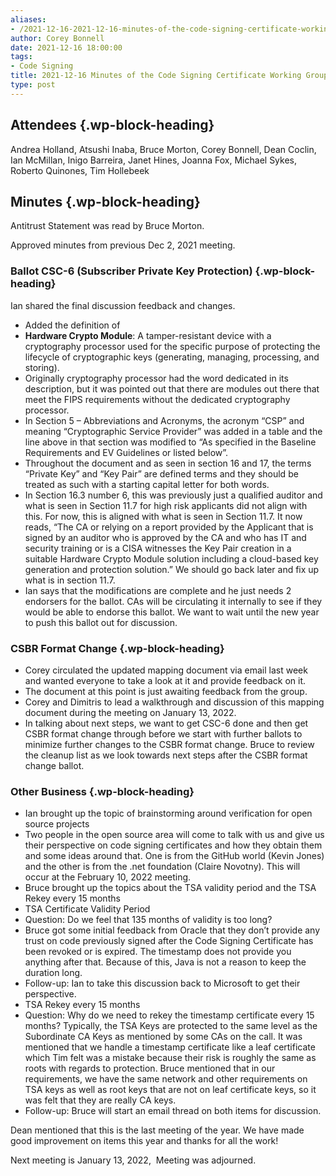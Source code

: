 ```yaml
---
aliases:
- /2021-12-16-2021-12-16-minutes-of-the-code-signing-certificate-working-group/
author: Corey Bonnell
date: 2021-12-16 18:00:00
tags:
- Code Signing
title: 2021-12-16 Minutes of the Code Signing Certificate Working Group
type: post
---
```


## Attendees {.wp-block-heading}

Andrea Holland, Atsushi Inaba, Bruce Morton, Corey Bonnell, Dean Coclin, Ian McMillan, Inigo Barreira, Janet Hines, Joanna Fox, Michael Sykes, Roberto Quinones, Tim Hollebeek

## Minutes {.wp-block-heading}

Antitrust Statement was read by Bruce Morton.

Approved minutes from previous Dec 2, 2021 meeting.

### Ballot CSC-6 (Subscriber Private Key Protection) {.wp-block-heading}

Ian shared the final discussion feedback and changes.

- Added the definition of
- **Hardware Crypto Module**: A tamper-resistant device with a cryptography processor used for the specific purpose of protecting the lifecycle of cryptographic keys (generating, managing, processing, and storing).
- Originally cryptography processor had the word dedicated in its description, but it was pointed out that there are modules out there that meet the FIPS requirements without the dedicated cryptography processor.
- In Section 5 – Abbreviations and Acronyms, the acronym “CSP” and meaning “Cryptographic Service Provider” was added in a table and the line above in that section was modified to “As specified in the Baseline Requirements and EV Guidelines or listed below”.
- Throughout the document and as seen in section 16 and 17, the terms “Private Key” and “Key Pair” are defined terms and they should be treated as such with a starting capital letter for both words.
- In Section 16.3 number 6, this was previously just a qualified auditor and what is seen in Section 11.7 for high risk applicants did not align with this. For now, this is aligned with what is seen in Section 11.7. It now reads, “The CA or relying on a report provided by the Applicant that is signed by an auditor who is approved by the CA and who has IT and security training or is a CISA witnesses the Key Pair creation in a suitable Hardware Crypto Module solution including a cloud-based key generation and protection solution.” We should go back later and fix up what is in section 11.7.
- Ian says that the modifications are complete and he just needs 2 endorsers for the ballot. CAs will be circulating it internally to see if they would be able to endorse this ballot. We want to wait until the new year to push this ballot out for discussion.

### CSBR Format Change {.wp-block-heading}

- Corey circulated the updated mapping document via email last week and wanted everyone to take a look at it and provide feedback on it.
- The document at this point is just awaiting feedback from the group.
- Corey and Dimitris to lead a walkthrough and discussion of this mapping document during the meeting on January 13, 2022.
- In talking about next steps, we want to get CSC-6 done and then get CSBR format change through before we start with further ballots to minimize further changes to the CSBR format change. Bruce to review the cleanup list as we look towards next steps after the CSBR format change ballot.

### Other Business {.wp-block-heading}

- Ian brought up the topic of brainstorming around verification for open source projects
- Two people in the open source area will come to talk with us and give us their perspective on code signing certificates and how they obtain them and some ideas around that. One is from the GitHub world (Kevin Jones) and the other is from the .net foundation (Claire Novotny). This will occur at the February 10, 2022 meeting.
- Bruce brought up the topics about the TSA validity period and the TSA Rekey every 15 months
- TSA Certificate Validity Period
- Question: Do we feel that 135 months of validity is too long?
- Bruce got some initial feedback from Oracle that they don’t provide any trust on code previously signed after the Code Signing Certificate has been revoked or is expired. The timestamp does not provide you anything after that. Because of this, Java is not a reason to keep the duration long.
- Follow-up: Ian to take this discussion back to Microsoft to get their perspective.
- TSA Rekey every 15 months
- Question: Why do we need to rekey the timestamp certificate every 15 months? Typically, the TSA Keys are protected to the same level as the Subordinate CA Keys as mentioned by some CAs on the call. It was mentioned that we handle a timestamp certificate like a leaf certificate which Tim felt was a mistake because their risk is roughly the same as roots with regards to protection. Bruce mentioned that in our requirements, we have the same network and other requirements on TSA keys as well as root keys that are not on leaf certificate keys, so it was felt that they are really CA keys.
- Follow-up: Bruce will start an email thread on both items for discussion.

Dean mentioned that this is the last meeting of the year. We have made good improvement on items this year and thanks for all the work!

Next meeting is January 13, 2022,  Meeting was adjourned.